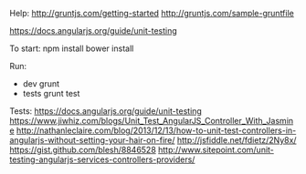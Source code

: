 
Help:
http://gruntjs.com/getting-started
http://gruntjs.com/sample-gruntfile

https://docs.angularjs.org/guide/unit-testing

To start:
npm install
bower install


Run:
- dev
grunt
- tests 
grunt test


Tests:
https://docs.angularjs.org/guide/unit-testing
https://www.jiwhiz.com/blogs/Unit_Test_AngularJS_Controller_With_Jasmine
http://nathanleclaire.com/blog/2013/12/13/how-to-unit-test-controllers-in-angularjs-without-setting-your-hair-on-fire/
http://jsfiddle.net/fdietz/2Ny8x/
https://gist.github.com/blesh/8846528
http://www.sitepoint.com/unit-testing-angularjs-services-controllers-providers/
